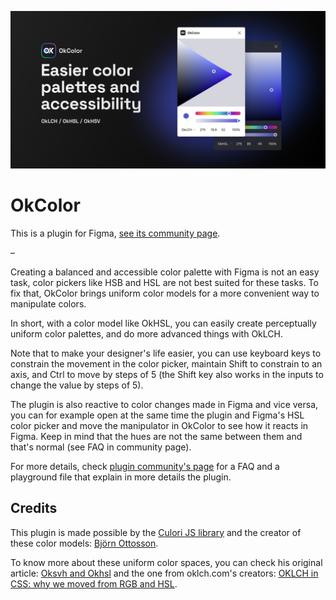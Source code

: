 ![Easier color palettes and accessibility](readme-banner.webp)

# OkColor
This is a plugin for Figma, [see its community page](https://www.figma.com/community/plugin/1173638098109123591/OkColor).

–

Creating a balanced and accessible color palette with Figma is not an easy task, color pickers like HSB and HSL are not best suited for these tasks. To fix that, OkColor brings uniform color models for a more convenient way to manipulate colors.

In short, with a color model like OkHSL, you can easily create perceptually uniform color palettes, and do more advanced things with OkLCH.

Note that to make your designer's life easier, you can use keyboard keys to constrain the movement in the color picker, maintain Shift to constrain to an axis, and Ctrl to move by steps of 5 (the Shift key also works in the inputs to change the value by steps of 5).

The plugin is also reactive to color changes made in Figma and vice versa, you can for example open at the same time the plugin and Figma's HSL color picker and move the manipulator in OkColor to see how it reacts in Figma. Keep in mind that the hues are not the same between them and that's normal (see FAQ in community page).

For more details, check [plugin community's page](https://www.figma.com/community/plugin/1173638098109123591/OkColor) for a FAQ and a playground file that explain in more details the plugin.

## Credits
This plugin is made possible by the [Culori JS library](https://culorijs.org/) and the creator of these color models: [Björn Ottosson](https://bottosson.github.io/).

To know more about these uniform color spaces, you can check his original article: [Oksvh and Okhsl](https://bottosson.github.io/posts/colorpicker/) and the one from oklch.com's creators: [OKLCH in CSS: why we moved from RGB and HSL](https://evilmartians.com/chronicles/oklch-in-css-why-quit-rgb-hsl).